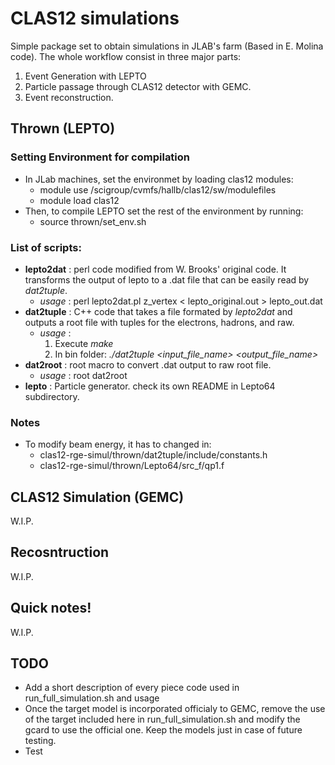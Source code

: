 # CLAS12 simulations
Simple package set to obtain simulations in JLAB's farm (Based in E. Molina code).
The whole workflow consist in three major parts:
1. Event Generation with LEPTO
2. Particle passage through CLAS12 detector with GEMC.
3. Event reconstruction.

## Thrown (LEPTO)
### Setting Environment for compilation
- In JLab machines, set the environmet by loading clas12 modules:
  - module use /scigroup/cvmfs/hallb/clas12/sw/modulefiles
  - module load clas12
- Then, to compile LEPTO set the rest of the environment by running:
  - source thrown/set_env.sh

### List of scripts:
- **lepto2dat** : perl code modified from W. Brooks' original code. It transforms the output of lepto to a .dat file that can be easily read by *dat2tuple*.
    - *usage* : perl lepto2dat.pl z_vertex < lepto_original.out > lepto_out.dat
- **dat2tuple** : C++ code that takes a file formated by *lepto2dat* and outputs a root file with tuples for the electrons, hadrons, and raw.
    - *usage* :
       1. Execute *make*
       2. In bin folder: *./dat2tuple <input_file_name> <output_file_name>*
- **dat2root** : root macro to convert .dat output to raw root file.
    - *usage* : root dat2root
- **lepto** : Particle generator. check its own README in Lepto64 subdirectory.

### Notes
- To modify beam energy, it has to changed in:
  - clas12-rge-simul/thrown/dat2tuple/include/constants.h
  - clas12-rge-simul/thrown/Lepto64/src_f/qp1.f

## CLAS12 Simulation (GEMC)
W.I.P.

## Recosntruction
W.I.P.

## Quick notes!
W.I.P.

## TODO
- Add a short description of every piece code used in run_full_simulation.sh and usage
- Once the target model is incorporated officialy to GEMC, remove the use of the target included here in run_full_simulation.sh and modify the gcard to use the official one. Keep the models just in case of future testing.
- Test